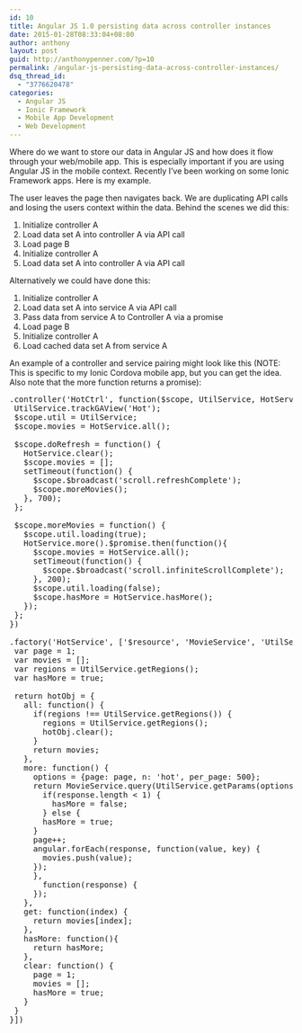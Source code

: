 ```yaml
---
id: 10
title: Angular JS 1.0 persisting data across controller instances
date: 2015-01-28T08:33:04+08:00
author: anthony
layout: post
guid: http://anthonypenner.com/?p=10
permalink: /angular-js-persisting-data-across-controller-instances/
dsq_thread_id:
  - "3776620478"
categories:
  - Angular JS
  - Ionic Framework
  - Mobile App Development
  - Web Development
---
```

Where do we want to store our data in Angular JS and how does it flow through your web/mobile app. This is especially important if you are using Angular JS in the mobile context. Recently I&#8217;ve been working on some Ionic Framework apps. Here is my example.

The user leaves the page then navigates back. We are duplicating API calls and losing the users context within the data. Behind the scenes we did this:

  1. Initialize controller A
  2. Load data set A into controller A via API call
  3. Load page B
  4. Initialize controller A
  5. Load data set A into controller A via API call

Alternatively we could have done this:

  1. Initialize controller A
  2. Load data set A into service A via API call
  3. Pass data from service A to Controller A via a promise
  4. Load page B
  5. Initialize controller A
  6. Load cached data set A from service A

An example of a controller and service pairing might look like this (NOTE: This is specific to my Ionic Cordova mobile app, but you can get the idea. Also note that the more function returns a promise):

<pre>.controller('HotCtrl', function($scope, UtilService, HotService) {
 UtilService.trackGAView('Hot');
 $scope.util = UtilService;
 $scope.movies = HotService.all();

 $scope.doRefresh = function() {
   HotService.clear();
   $scope.movies = [];
   setTimeout(function() {
     $scope.$broadcast('scroll.refreshComplete');
     $scope.moreMovies();
   }, 700);
 };

 $scope.moreMovies = function() {
   $scope.util.loading(true);
   HotService.more().$promise.then(function(){
     $scope.movies = HotService.all();
     setTimeout(function() {
       $scope.$broadcast('scroll.infiniteScrollComplete');
     }, 200);
     $scope.util.loading(false);
     $scope.hasMore = HotService.hasMore();
   });
 };
})

.factory('HotService', ['$resource', 'MovieService', 'UtilService', function($resource, MovieService, UtilService) {
 var page = 1;
 var movies = [];
 var regions = UtilService.getRegions();
 var hasMore = true;
 
 return hotObj = {
   all: function() {
     if(regions !== UtilService.getRegions()) {
       regions = UtilService.getRegions();
       hotObj.clear();
     }
     return movies;
   },
   more: function() {
     options = {page: page, n: 'hot', per_page: 500};
     return MovieService.query(UtilService.getParams(options), null, function(response, headers){
       if(response.length &lt; 1) {
         hasMore = false; 
       } else {
       hasMore = true;
     }
     page++;
     angular.forEach(response, function(value, key) {
       movies.push(value);
     });
     },
       function(response) {
     });
   },
   get: function(index) {
     return movies[index];
   },
   hasMore: function(){
     return hasMore;
   },
   clear: function() {
     page = 1;
     movies = [];
     hasMore = true;
   }
 }
}])</pre>